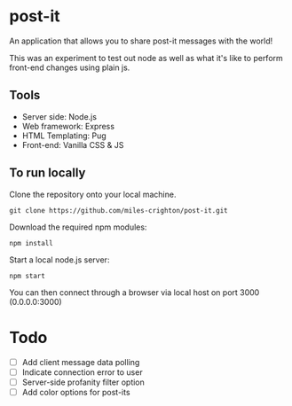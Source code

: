 # post-it
An application that allows you to share post-it messages with the world!

This was an experiment to test out node as well as what it's like to perform front-end changes using plain js.

## Tools
- Server side: Node.js
- Web framework: Express
- HTML Templating: Pug
- Front-end: Vanilla CSS & JS

## To run locally
Clone the repository onto your local machine.
```Shell
git clone https://github.com/miles-crighton/post-it.git
```

Download the required npm modules:
```Shell
npm install
```

Start a local node.js server:
```Shell    
npm start
```

You can then connect through a browser via local host on port 3000 (0.0.0.0:3000)

# Todo

- [ ] Add client message data polling
- [ ] Indicate connection error to user
- [ ] Server-side profanity filter option
- [ ] Add color options for post-its
